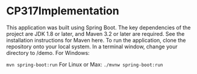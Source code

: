 # CP317Implementation

This application was built using Spring Boot. The key dependencies of the project are JDK 1.8 or later, and Maven 3.2 or later are required. See the installation instructions for Maven here. 
To run the application, clone the repository onto your local system. In a terminal window, change your directory to /demo. 
For Windows:

``
mvn spring-boot:run
``
For Linux or Max:
``
./mvnw spring-boot:run
``

